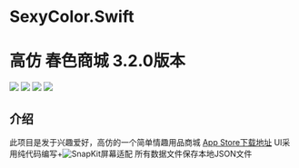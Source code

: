 # SexyColor.Swift


# 高仿 春色商城 3.2.0版本

<a href="https://developer.apple.com/swift"><img src="https://img.shields.io/badge/language-swift3-f48041.svg?style=flat"></a>
<a href="https://developer.apple.com/ios"><img src="https://img.shields.io/badge/platform-iOS8-blue.svg?style=flat"></a>
<a href="https://https://github.com/iCodeForever/ifanr/blob/develop/LICENSE"><img src="http://img.shields.io/badge/license-MIT-lightgrey.svg?style=flat"></a>
<a href="##"><img src="https://img.shields.io/badge/Name-薛凯凯圆滚滚-f974ce.svg?style=flat"></a>

## 介绍

此项目是发于兴趣爱好，高仿的一个简单情趣用品商城 
<a href="https://itunes.apple.com/cn/app/id1124341176?mt=8">App Store下载地址</a>
UI采用纯代码编写+![SnapKit](https://github.com/SnapKit/SnapKit)屏幕适配
所有数据文件保存本地JSON文件


